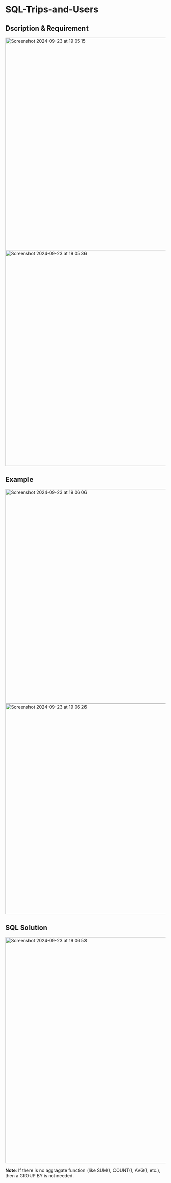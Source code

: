 # SQL-Trips-and-Users


## Dscription & Requirement

<img width="667" alt="Screenshot 2024-09-23 at 19 05 15" src="https://github.com/user-attachments/assets/ae0d3785-0a5d-4f48-8514-105c8a151b48">

<img width="678" alt="Screenshot 2024-09-23 at 19 05 36" src="https://github.com/user-attachments/assets/fdaa5da8-7d66-4ece-8f38-553feacc5459">


## Example 

<img width="674" alt="Screenshot 2024-09-23 at 19 06 06" src="https://github.com/user-attachments/assets/03089b27-7f08-4a97-805f-ae3c5d37ac94">


<img width="661" alt="Screenshot 2024-09-23 at 19 06 26" src="https://github.com/user-attachments/assets/ee57d972-e793-464c-a2bf-2cb52654f2bf">

## SQL Solution

<img width="709" alt="Screenshot 2024-09-23 at 19 06 53" src="https://github.com/user-attachments/assets/f8142f90-67b2-476a-90d5-607f62982b27">

**Note**: If there is no aggragate function (like SUM(), COUNT(), AVG(), etc.), then a GROUP BY is not needed.
